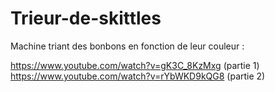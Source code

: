 # Trieur-de-skittles
Machine triant des bonbons en fonction de leur couleur :

https://www.youtube.com/watch?v=gK3C_8KzMxg (partie 1)
https://www.youtube.com/watch?v=rYbWKD9kQG8 (partie 2)

